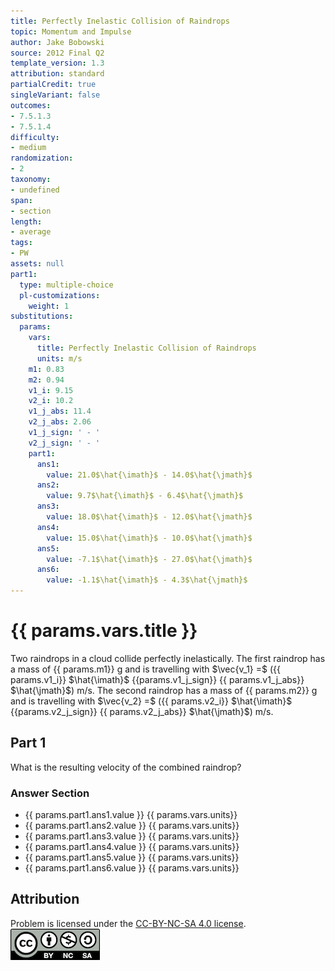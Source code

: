 ```yaml
---
title: Perfectly Inelastic Collision of Raindrops
topic: Momentum and Impulse
author: Jake Bobowski
source: 2012 Final Q2
template_version: 1.3
attribution: standard
partialCredit: true
singleVariant: false
outcomes:
- 7.5.1.3
- 7.5.1.4
difficulty:
- medium
randomization:
- 2
taxonomy:
- undefined
span:
- section
length:
- average
tags:
- PW
assets: null
part1:
  type: multiple-choice
  pl-customizations:
    weight: 1
substitutions:
  params:
    vars:
      title: Perfectly Inelastic Collision of Raindrops
      units: m/s
    m1: 0.83
    m2: 0.94
    v1_i: 9.15
    v2_i: 10.2
    v1_j_abs: 11.4
    v2_j_abs: 2.06
    v1_j_sign: ' - '
    v2_j_sign: ' - '
    part1:
      ans1:
        value: 21.0$\hat{\imath}$ - 14.0$\hat{\jmath}$
      ans2:
        value: 9.7$\hat{\imath}$ - 6.4$\hat{\jmath}$
      ans3:
        value: 18.0$\hat{\imath}$ - 12.0$\hat{\jmath}$
      ans4:
        value: 15.0$\hat{\imath}$ - 10.0$\hat{\jmath}$
      ans5:
        value: -7.1$\hat{\imath}$ - 27.0$\hat{\jmath}$
      ans6:
        value: -1.1$\hat{\imath}$ - 4.3$\hat{\jmath}$
---
```

# {{ params.vars.title }}
Two raindrops in a cloud collide perfectly inelastically. The first raindrop has a mass of {{ params.m1}} g and is travelling with $\vec{v_1} =$ ({{ params.v1_i}} $\hat{\imath}$ {{params.v1_j_sign}} {{ params.v1_j_abs}} $\hat{\jmath}$) m/s.
The second raindrop has a mass of {{ params.m2}} g and is travelling with $\vec{v_2} =$ ({{ params.v2_i}} $\hat{\imath}$ {{params.v2_j_sign}} {{ params.v2_j_abs}} $\hat{\jmath}$) m/s.

## Part 1

What is the resulting velocity of the combined raindrop?

### Answer Section

- {{ params.part1.ans1.value }} {{ params.vars.units}}
- {{ params.part1.ans2.value }} {{ params.vars.units}}
- {{ params.part1.ans3.value }} {{ params.vars.units}}
- {{ params.part1.ans4.value }} {{ params.vars.units}}
- {{ params.part1.ans5.value }} {{ params.vars.units}}
- {{ params.part1.ans6.value }} {{ params.vars.units}}

## Attribution

Problem is licensed under the [CC-BY-NC-SA 4.0 license](https://creativecommons.org/licenses/by-nc-sa/4.0/).<br> ![The Creative Commons 4.0 license requiring attribution-BY, non-commercial-NC, and share-alike-SA license.](https://raw.githubusercontent.com/firasm/bits/master/by-nc-sa.png)